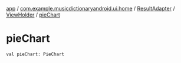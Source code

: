 [app](../../../index.md) / [com.example.musicdictionaryandroid.ui.home](../../index.md) / [ResultAdapter](../index.md) / [ViewHolder](index.md) / [pieChart](./pie-chart.md)

# pieChart

`val pieChart: PieChart`